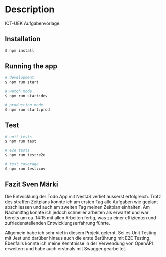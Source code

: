 # Description

ICT-UEK Aufgabenvorlage.

## Installation

```bash
$ npm install
```

## Running the app

```bash
# development
$ npm run start

# watch mode
$ npm run start:dev

# production mode
$ npm run start:prod
```

## Test

```bash
# unit tests
$ npm run test

# e2e tests
$ npm run test:e2e

# test coverage
$ npm run test:cov
```

## Fazit Sven Märki

Die Entwicklung der Todo App mit NestJS verlief äusserst erfolgreich.
Trotz des straffen Zeitplans konnte ich am ersten Tag alle Aufgaben wie geplant abschliessen und auch am zweiten Tag
meinen Zeitplan einhalten. Am Nachmittag konnte ich jedoch schneller arbeiten als erwartet und war bereits um ca. 14:15
mit allen Arbeiten fertig, was zu einer effizienten und zufriedenstellenden Entwicklungserfahrung führte.

Allgemein habe ich sehr viel in diesem Projekt gelernt. Sei es Unit Testing mit Jest und darüber hinaus auch die erste
Berührung mit E2E Testing. Ebenfalls konnte ich meine Kenntnisse in der Verwendung von OpenAPI erweitern und habe auch
erstmals mit Swagger gearbeitet.
